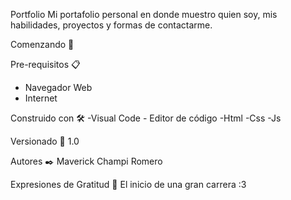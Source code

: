 Portfolio
Mi portafolio personal en donde muestro quien soy, mis habilidades, proyectos y formas de contactarme.

Comenzando 🚀

Pre-requisitos 📋
- Navegador Web
- Internet

Construido con 🛠️
-Visual Code - Editor de código
-Html
-Css
-Js

Versionado 📌
1.0

Autores ✒️
Maverick Champi Romero

Expresiones de Gratitud 🎁
El inicio de una gran carrera :3